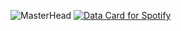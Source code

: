 ![MasterHead](https://user-images.githubusercontent.com/74038190/212750155-3ceddfbd-19d3-40a3-87af-8d329c8323c4.gif)
<a href="https://data-card-for-spotify.herokuapp.com/card?user_id=3ovwsbv5w6skmgr7ptonly4km">
  <img src="https://data-card-for-spotify.herokuapp.com/api/card?user_id=3ovwsbv5w6skmgr7ptonly4km" alt="Data Card for Spotify">
</a>

